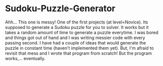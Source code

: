 # Sudoku-Puzzle-Generator
Ahh... This one is messy! One of the first projects (at level=Novice). Its supposed to generate a Sudoku puzzle for you to solver. It works but it takes a random amount of time to generate a puzzle everytime. I was bored and things got out of hand and I was writing messier code with every passing second. I have had a couple of ideas that would generate the puzzle in constant time (haven't implemented them yet). But, I'm afraid to revisit that mess and I wrote that program from scratch! But the program works,... eventually.
